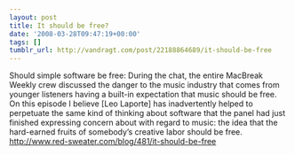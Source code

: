 ```yaml
---
layout: post
title: It should be free?
date: '2008-03-28T09:47:19+00:00'
tags: []
tumblr_url: http://vandragt.com/post/22188864689/it-should-be-free
---
```

Should simple software be free:  During the chat, the entire MacBreak Weekly crew discussed the danger to the music industry that comes from younger listeners having a built-in expectation that music should be free. On this episode I believe [Leo Laporte] has inadvertently helped to perpetuate the same kind of thinking about software that the panel had just finished expressing concern about with regard to music: the idea that the hard-earned fruits of somebody’s creative labor should be free. http://www.red-sweater.com/blog/481/it-should-be-free
